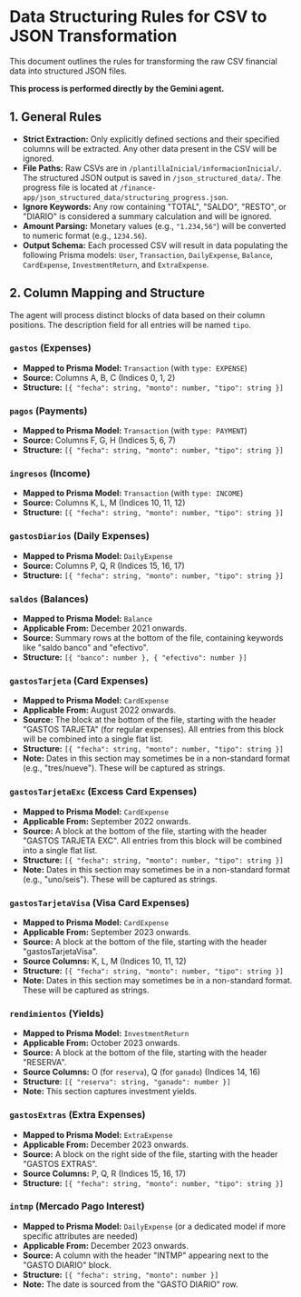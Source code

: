 # Data Structuring Rules for CSV to JSON Transformation

This document outlines the rules for transforming the raw CSV financial data into structured JSON files.

**This process is performed directly by the Gemini agent.**

## 1. General Rules

- **Strict Extraction:** Only explicitly defined sections and their specified columns will be extracted. Any other data present in the CSV will be ignored.
- **File Paths:** Raw CSVs are in `/plantillaInicial/informacionInicial/`. The structured JSON output is saved in `/json_structured_data/`. The progress file is located at `/finance-app/json_structured_data/structuring_progress.json`.
- **Ignore Keywords:** Any row containing "TOTAL", "SALDO", "RESTO", or "DIARIO" is considered a summary calculation and will be ignored.
- **Amount Parsing:** Monetary values (e.g., `"1.234,56"`) will be converted to numeric format (e.g., `1234.56`).
- **Output Schema:** Each processed CSV will result in data populating the following Prisma models: `User`, `Transaction`, `DailyExpense`, `Balance`, `CardExpense`, `InvestmentReturn`, and `ExtraExpense`.

## 2. Column Mapping and Structure

The agent will process distinct blocks of data based on their column positions. The description field for all entries will be named `tipo`.

### `gastos` (Expenses)

- **Mapped to Prisma Model:** `Transaction` (with `type: EXPENSE`)
- **Source:** Columns A, B, C (Indices 0, 1, 2)
- **Structure:** `[{ "fecha": string, "monto": number, "tipo": string }]`

### `pagos` (Payments)

- **Mapped to Prisma Model:** `Transaction` (with `type: PAYMENT`)
- **Source:** Columns F, G, H (Indices 5, 6, 7)
- **Structure:** `[{ "fecha": string, "monto": number, "tipo": string }]`

### `ingresos` (Income)

- **Mapped to Prisma Model:** `Transaction` (with `type: INCOME`)
- **Source:** Columns K, L, M (Indices 10, 11, 12)
- **Structure:** `[{ "fecha": string, "monto": number, "tipo": string }]`

### `gastosDiarios` (Daily Expenses)

- **Mapped to Prisma Model:** `DailyExpense`
- **Source:** Columns P, Q, R (Indices 15, 16, 17)
- **Structure:** `[{ "fecha": string, "monto": number, "tipo": string }]`

### `saldos` (Balances)

- **Mapped to Prisma Model:** `Balance`
- **Applicable From:** December 2021 onwards.
- **Source:** Summary rows at the bottom of the file, containing keywords like "saldo banco" and "efectivo".
- **Structure:** `[{ "banco": number }, { "efectivo": number }]`

### `gastosTarjeta` (Card Expenses)

- **Mapped to Prisma Model:** `CardExpense`
- **Applicable From:** August 2022 onwards.
- **Source:** The block at the bottom of the file, starting with the header "GASTOS TARJETA" (for regular expenses). All entries from this block will be combined into a single flat list.
- **Structure:** `[{ "fecha": string, "monto": number, "tipo": string }]`
- **Note:** Dates in this section may sometimes be in a non-standard format (e.g., "tres/nueve"). These will be captured as strings.

### `gastosTarjetaExc` (Excess Card Expenses)

- **Mapped to Prisma Model:** `CardExpense`
- **Applicable From:** September 2022 onwards.
- **Source:** A block at the bottom of the file, starting with the header "GASTOS TARJETA EXC". All entries from this block will be combined into a single flat list.
- **Structure:** `[{ "fecha": string, "monto": number, "tipo": string }]`
- **Note:** Dates in this section may sometimes be in a non-standard format (e.g., "uno/seis"). These will be captured as strings.

### `gastosTarjetaVisa` (Visa Card Expenses)

- **Mapped to Prisma Model:** `CardExpense`
- **Applicable From:** September 2023 onwards.
- **Source:** A block at the bottom of the file, starting with the header "gastosTarjetaVisa".
- **Source Columns:** K, L, M (Indices 10, 11, 12)
- **Structure:** `[{ "fecha": string, "monto": number, "tipo": string }]`
- **Note:** Dates in this section may sometimes be in a non-standard format. These will be captured as strings.

### `rendimientos` (Yields)

- **Mapped to Prisma Model:** `InvestmentReturn`
- **Applicable From:** October 2023 onwards.
- **Source:** A block at the bottom of the file, starting with the header "RESERVA".
- **Source Columns:** O (for `reserva`), Q (for `ganado`) (Indices 14, 16)
- **Structure:** `[{ "reserva": string, "ganado": number }]`
- **Note:** This section captures investment yields.

### `gastosExtras` (Extra Expenses)

- **Mapped to Prisma Model:** `ExtraExpense`
- **Applicable From:** December 2023 onwards.
- **Source:** A block on the right side of the file, starting with the header "GASTOS EXTRAS".
- **Source Columns:** P, Q, R (Indices 15, 16, 17)
- **Structure:** `[{ "fecha": string, "monto": number, "tipo": string }]`

### `intmp` (Mercado Pago Interest)

- **Mapped to Prisma Model:** `DailyExpense` (or a dedicated model if more specific attributes are needed)
- **Applicable From:** December 2023 onwards.
- **Source:** A column with the header "INTMP" appearing next to the "GASTO DIARIO" block.
- **Structure:** `[{ "fecha": string, "monto": number }]`
- **Note:** The date is sourced from the "GASTO DIARIO" row.
